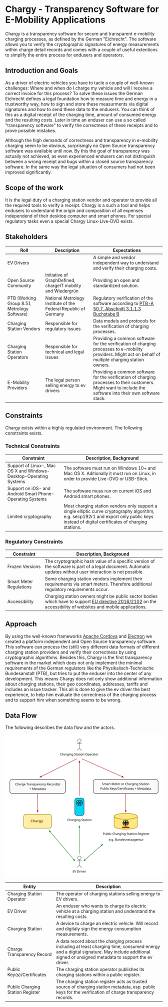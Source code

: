 # Chargy - Transparency Software for E-Mobility Applications

Chargy is a transparency software for secure and transparent e-mobility charging processes, as defined by the German "Eichrecht". The software allows you to verify the cryptographic signatures of energy measurements within charge detail records and comes with a couple of useful extentions to simplify the entire process for endusers and operators.

## Introduction and Goals

As a driver of electric vehicles you have to tacle a couple of well-known
challenges: Where and when do I charge my vehicle and will I receive a
correct invoice for this process? To solve these issues the German Eichrecht
defines a legal foundation how to measure time and energy in a trustworthy
way, how to sign and store these measurments via digital signatures and how
to send these data to the endusers. You can think of this as a digital
receipt of the charging time, amount of consumed energy and the resulting
costs. Later in time an enduser can use a so called "transparency software"
to verify the correctness of these receipts and to prove possible mistakes.

Although the high demands of correctness and transparency in e-mobility
charging seem to be obvious, surprisingly no Open Source transparency
software was available until now. By this the goal of transparency was
actually not achieved, as even experienced endusers can not distinguish
between a wrong receipt and bugs within a closed source transparency
software. In the same way the legal situation of consumers had not been
improved significantly.

## Scope of the work

It is the legal duty of a charging station vendor and operator to provide
all the required tools to verify a receipt. Chargy is a such a tool and
helps endusers to understand the origin and composition of all expenses
independend of their desktop computer and smart phones. For special
regulatory tasks even a special Chargy Linux-Live-DVD exists.

## Stakeholders

Roll | Description | Expectations                 
-- | -- | -- 
EV Drivers | | A simple and vendor independent way to understand and verify their charging costs.
Open Source Community | Initiative of GraphDefined, chargeIT mobility and Wiedergrün | Providing an open and standardized solution.
PTB (Working Group 8.51 Metrology Software) | National Metrology Institute of the Federal Republic of Germany | Regulatory verification of the software according to [PTB-A 50.7, Abschnitt 3.1.1.3 Buchstabe B](https://oar.ptb.de/files/download/56d6a9e2ab9f3f76468b4619)
Charging Station Vendors | Responsible for regulatory issues | Data models and protocols for the verification of charging processes.
Charging Station Operators | Responsible for technical and legal issues | Providing a common software for the verification of charging processes to e-mobility providers. Might act on behalf of multiple charging station owners.
E-Mobility Providers | The legal person selling energy to ev drivers | Providing a common software for the verification of charging processes to their customers. Might want to include the software into their own software stack.

## Constraints

Chargy exists within a highly regulated environment. The following constraints exists.

### Technical Constraints

Constraint | Description, Background                  
-- | -- 
Support of Linux-, Mac OS X and Windows-Desktop-Operating Systems | The software must run on Windows 10+ and Mac OS X. Aditionally it must run on Linux, in order to provide Live-DVD or USB-Stick. 
Support on iOS- and Android Smart Phone-Operating Systems | The software muss run on current iOS and Android smart phones.
Limited cryptography | Most charging station vendors only support a single elliptic curve cryptography algorithm, e.g. secp192r1 and export only public keys instead of digital certificates of charging stations.

### Regulatory Constraints

Constraint | Description, Background                  
-- | -- 
Frozen Versions | The cryptographic hash value of a specific version of the software is part of a legal document. Automatic updates without user interaction is not possible.
Smart Meter Regulations | Some charging station vendors implement their requirements via smart meters. Therefore additional regulatory requirements occur.
Accessibility | Charging station owners might be public sector bodies which have to support [EU directive 2016/2102](https://eur-lex.europa.eu/legal-content/EN/TXT/PDF/?uri=CELEX:32016L2102) on the accessibility of websites and mobile applications.

## Approach

By using the well-known frameworks [Apache Cordova](https://cordova.apache.org/)
and [Electron](https://electronjs.org) we created a platform independent and
Open Source transparency software. This software can process the (still) very
different data formats of different charging station providers and verify their
correctness by using cryptographic algorithms. Besides this, Chargy is the first
transparency software in the market which does not only implement the minimal
requirements of the German regulators like the Physikalisch-Technische
Bundesanstalt (PTB), but tries to put the enduser into the center of any
development. This means Chargy does not only show additional information
about charging stations, their geo coordinates, addresses, tariffs and
includes an issue tracker. This all is done to give the ev driver the best
experience, to help him evaluate the correctness of the charging process
and to support him when something seems to be wrong.

## Data Flow

The following describes the data flow and the actors.

![](DataFlow.svg)

Entity | Description                  
-- | -- 
Charging Station Operator | The operator of charging stations selling energy to EV drivers.
EV Driver | An enduser who wants to charge its electric vehicle at a charging station and understand the resulting costs.
Charging Station | A device to charge an electric vehicle. Will record and digitaly sign the energy consumption measurements.
Charge Transparency Record | A data record about the charging process including at least charging time, consumed energy and a digital signature. May include additional signed or unsigned metadata to support the ev driver.
Public Key(s)/Certificates | The charging station operator publishes its charging stations within a public register.
Public Charging Station Register | The charging station register acts as trusted source of charging station metadata, esp. public keys for the verification of charge transparency records.


